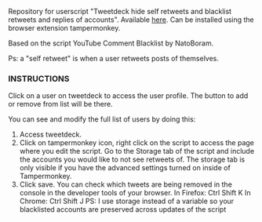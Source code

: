 Repository for userscript "Tweetdeck hide self retweets and blacklist retweets and replies of accounts".
Available [here](https://greasyfork.org/en/scripts/411991-tweetdeck-hide-self-retweets-and-blacklist-retweets-of-accounts). Can be installed using the browser extension tampermonkey.

Based on the script YouTube Comment Blacklist by NatoBoram.

Ps: a "self retweet" is when a user retweets posts of themselves.

### INSTRUCTIONS

Click on a user on tweetdeck to access the user profile. The button to add or remove from list will be there.

You can see and modify the full list of users by doing this:

1) Access tweetdeck.
2) Click on tampermonkey icon, right click on the script to access the page where you edit the script. Go to the Storage tab of the script and include the accounts you would like to not see retweets of. The storage tab is only visible if you have the advanced settings turned on inside of Tampermonkey.
3) Click save.
You can check which tweets are being removed in the console in the developer tools of your browser.
In Firefox: Ctrl Shift K
In Chrome: Ctrl Shift J
PS: I use storage instead of a variable so your blacklisted accounts are preserved across updates of the script